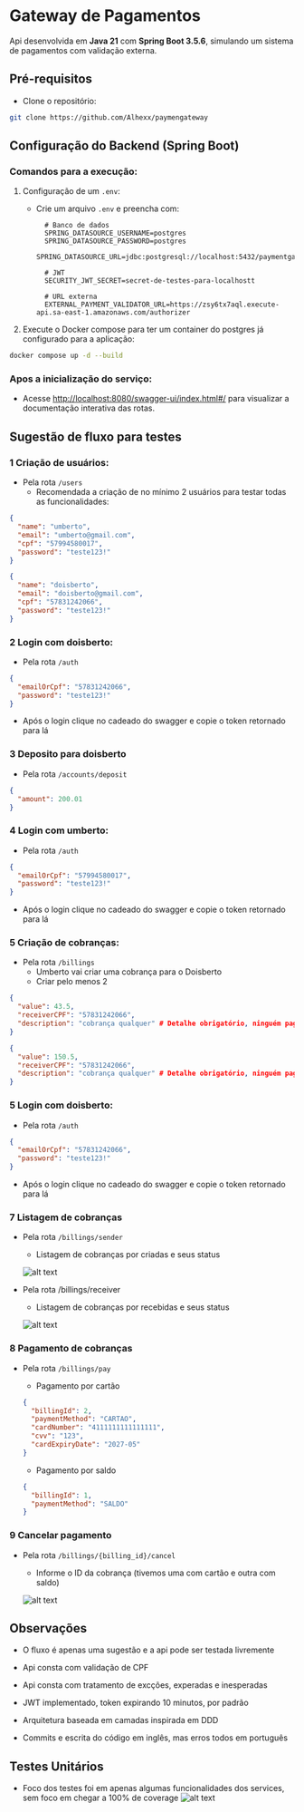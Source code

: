 # Gateway de Pagamentos

Api desenvolvida em **Java 21** com **Spring Boot 3.5.6**, simulando um sistema de pagamentos com validação externa.

## Pré-requisitos

- Clone o repositório:

```bash
git clone https://github.com/Alhexx/paymengateway
```

## Configuração do Backend (Spring Boot)

### Comandos para a execução:

1. Configuração de um `.env`:

   - Crie um arquivo `.env` e preencha com:

     ```docker
       # Banco de dados
       SPRING_DATASOURCE_USERNAME=postgres
       SPRING_DATASOURCE_PASSWORD=postgres
       SPRING_DATASOURCE_URL=jdbc:postgresql://localhost:5432/paymentgateway

       # JWT
       SECURITY_JWT_SECRET=secret-de-testes-para-localhostt

       # URL externa
       EXTERNAL_PAYMENT_VALIDATOR_URL=https://zsy6tx7aql.execute-api.sa-east-1.amazonaws.com/authorizer
     ```

2. Execute o Docker compose para ter um container do postgres já configurado para a aplicação:

```bash
docker compose up -d --build
```

### Apos a inicialização do serviço:

- Acesse [http://localhost:8080/swagger-ui/index.html#/](http://localhost:8080/swagger-ui/index.html#/) para visualizar a documentação interativa das rotas.

## Sugestão de fluxo para testes

### 1 Criação de usuários:

- Pela rota `/users`
  - Recomendada a criação de no mínimo 2 usuários para testar todas as funcionalidades:

```json
{
  "name": "umberto",
  "email": "umberto@gmail.com",
  "cpf": "57994580017",
  "password": "teste123!"
}
```

```json
{
  "name": "doisberto",
  "email": "doisberto@gmail.com",
  "cpf": "57831242066",
  "password": "teste123!"
}
```

### 2 Login com doisberto:

- Pela rota `/auth`

```json
{
  "emailOrCpf": "57831242066",
  "password": "teste123!"
}
```

- Após o login clique no cadeado do swagger e copie o token retornado para lá

### 3 Deposito para doisberto

- Pela rota `/accounts/deposit`

```json
{
  "amount": 200.01
}
```

### 4 Login com umberto:

- Pela rota `/auth`

```json
{
  "emailOrCpf": "57994580017",
  "password": "teste123!"
}
```

- Após o login clique no cadeado do swagger e copie o token retornado para lá

### 5 Criação de cobranças:

- Pela rota `/billings`
  - Umberto vai criar uma cobrança para o Doisberto
  - Criar pelo menos 2

```json
{
  "value": 43.5,
  "receiverCPF": "57831242066",
  "description": "cobrança qualquer" # Detalhe obrigatório, ninguém paga algo sem saber o que é
}
```

```json
{
  "value": 150.5,
  "receiverCPF": "57831242066",
  "description": "cobrança qualquer" # Detalhe obrigatório, ninguém paga algo sem saber o que é
}
```

### 5 Login com doisberto:

- Pela rota `/auth`

```json
{
  "emailOrCpf": "57831242066",
  "password": "teste123!"
}
```

- Após o login clique no cadeado do swagger e copie o token retornado para lá

### 7 Listagem de cobranças

- Pela rota `/billings/sender`

  - Listagem de cobranças por criadas e seus status

  ![alt text](public/image.png)

- Pela rota /billings/receiver

  - Listagem de cobranças por recebidas e seus status

  ![alt text](public/image2.png)

### 8 Pagamento de cobranças

- Pela rota `/billings/pay`

  - Pagamento por cartão

  ```json
  {
    "billingId": 2,
    "paymentMethod": "CARTAO",
    "cardNumber": "4111111111111111",
    "cvv": "123",
    "cardExpiryDate": "2027-05"
  }
  ```

  - Pagamento por saldo

  ```json
  {
    "billingId": 1,
    "paymentMethod": "SALDO"
  }
  ```

### 9 Cancelar pagamento

- Pela rota `/billings/{billing_id}/cancel`

  - Informe o ID da cobrança (tivemos uma com cartão e outra com saldo)

  ![alt text](public/image3.png)

## Observações

- O fluxo é apenas uma sugestão e a api pode ser testada livremente

- Api consta com validação de CPF

- Api consta com tratamento de excções, experadas e inesperadas

- JWT implementado, token expirando 10 minutos, por padrão

- Arquitetura baseada em camadas inspirada em DDD

- Commits e escrita do código em inglês, mas erros todos em português

## Testes Unitários

- Foco dos testes foi em apenas algumas funcionalidades dos services, sem foco em chegar a 100% de coverage
  ![alt text](public/image4.png)

